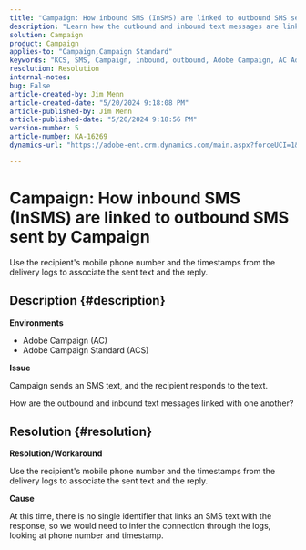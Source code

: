 ```yaml
---
title: "Campaign: How inbound SMS (InSMS) are linked to outbound SMS sent by Campaign"
description: "Learn how the outbound and inbound text messages are linked with one another in Campaign."
solution: Campaign
product: Campaign
applies-to: "Campaign,Campaign Standard"
keywords: "KCS, SMS, Campaign, inbound, outbound, Adobe Campaign, AC Adobe Campaign Standard, ACS, FAQ"
resolution: Resolution
internal-notes: 
bug: False
article-created-by: Jim Menn
article-created-date: "5/20/2024 9:18:08 PM"
article-published-by: Jim Menn
article-published-date: "5/20/2024 9:18:56 PM"
version-number: 5
article-number: KA-16269
dynamics-url: "https://adobe-ent.crm.dynamics.com/main.aspx?forceUCI=1&pagetype=entityrecord&etn=knowledgearticle&id=6d4bd16f-ee16-ef11-9f8a-6045bd006268"

---
```

# Campaign: How inbound SMS (InSMS) are linked to outbound SMS sent by Campaign


Use the recipient's mobile phone number and the timestamps from the delivery logs to associate the sent text and the reply.

## Description {#description}


<b>Environments</b>

- Adobe Campaign (AC)
- Adobe Campaign Standard (ACS)


<b>Issue</b>

Campaign sends an SMS text, and the recipient responds to the text.

How are the outbound and inbound text messages linked with one another?


## Resolution {#resolution}


<b>Resolution/Workaround</b>

Use the recipient's mobile phone number and the timestamps from the delivery logs to associate the sent text and the reply.

<b>Cause</b>

At this time, there is no single identifier that links an SMS text with the response, so we would need to infer the connection through the logs, looking at phone number and timestamp.


